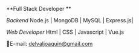 **Full Stack Developer **

_Backend_
Node.js | MongoDB | MySQL | Express.js| 

_Web Developer_
Html | CSS | Javascript | Vue.js

📧E-mail: delvaljoaquin@gmail.com
